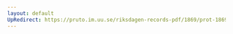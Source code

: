 ```yaml
---
layout: default
UpRedirect: https://pruto.im.uu.se/riksdagen-records-pdf/1869/prot-1869--fk--312.pdf
---
```

